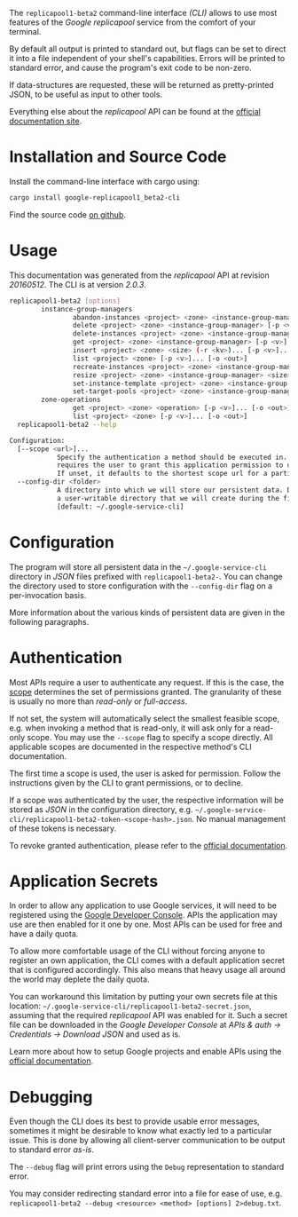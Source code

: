 <!---
DO NOT EDIT !
This file was generated automatically from 'src/mako/cli/README.md.mako'
DO NOT EDIT !
-->
The `replicapool1-beta2` command-line interface *(CLI)* allows to use most features of the *Google replicapool* service from the comfort of your terminal.

By default all output is printed to standard out, but flags can be set to direct it into a file independent of your shell's
capabilities. Errors will be printed to standard error, and cause the program's exit code to be non-zero.

If data-structures are requested, these will be returned as pretty-printed JSON, to be useful as input to other tools.

Everything else about the *replicapool* API can be found at the
[official documentation site](https://developers.google.com/compute/docs/instance-groups/manager/v1beta2).

# Installation and Source Code

Install the command-line interface with cargo using:

```bash
cargo install google-replicapool1_beta2-cli
```

Find the source code [on github](https://github.com/Byron/google-apis-rs/tree/main/gen/replicapool1_beta2-cli).

# Usage

This documentation was generated from the *replicapool* API at revision *20160512*. The CLI is at version *2.0.3*.

```bash
replicapool1-beta2 [options]
        instance-group-managers
                abandon-instances <project> <zone> <instance-group-manager> (-r <kv>)... [-p <v>]... [-o <out>]
                delete <project> <zone> <instance-group-manager> [-p <v>]... [-o <out>]
                delete-instances <project> <zone> <instance-group-manager> (-r <kv>)... [-p <v>]... [-o <out>]
                get <project> <zone> <instance-group-manager> [-p <v>]... [-o <out>]
                insert <project> <zone> <size> (-r <kv>)... [-p <v>]... [-o <out>]
                list <project> <zone> [-p <v>]... [-o <out>]
                recreate-instances <project> <zone> <instance-group-manager> (-r <kv>)... [-p <v>]... [-o <out>]
                resize <project> <zone> <instance-group-manager> <size> [-p <v>]... [-o <out>]
                set-instance-template <project> <zone> <instance-group-manager> (-r <kv>)... [-p <v>]... [-o <out>]
                set-target-pools <project> <zone> <instance-group-manager> (-r <kv>)... [-p <v>]... [-o <out>]
        zone-operations
                get <project> <zone> <operation> [-p <v>]... [-o <out>]
                list <project> <zone> [-p <v>]... [-o <out>]
  replicapool1-beta2 --help

Configuration:
  [--scope <url>]...
            Specify the authentication a method should be executed in. Each scope
            requires the user to grant this application permission to use it.
            If unset, it defaults to the shortest scope url for a particular method.
  --config-dir <folder>
            A directory into which we will store our persistent data. Defaults to
            a user-writable directory that we will create during the first invocation.
            [default: ~/.google-service-cli]

```

# Configuration

The program will store all persistent data in the `~/.google-service-cli` directory in *JSON* files prefixed with `replicapool1-beta2-`.  You can change the directory used to store configuration with the `--config-dir` flag on a per-invocation basis.

More information about the various kinds of persistent data are given in the following paragraphs.

# Authentication

Most APIs require a user to authenticate any request. If this is the case, the [scope][scopes] determines the 
set of permissions granted. The granularity of these is usually no more than *read-only* or *full-access*.

If not set, the system will automatically select the smallest feasible scope, e.g. when invoking a
method that is read-only, it will ask only for a read-only scope. 
You may use the `--scope` flag to specify a scope directly. 
All applicable scopes are documented in the respective method's CLI documentation.

The first time a scope is used, the user is asked for permission. Follow the instructions given 
by the CLI to grant permissions, or to decline.

If a scope was authenticated by the user, the respective information will be stored as *JSON* in the configuration
directory, e.g. `~/.google-service-cli/replicapool1-beta2-token-<scope-hash>.json`. No manual management of these tokens
is necessary.

To revoke granted authentication, please refer to the [official documentation][revoke-access].

# Application Secrets

In order to allow any application to use Google services, it will need to be registered using the 
[Google Developer Console][google-dev-console]. APIs the application may use are then enabled for it
one by one. Most APIs can be used for free and have a daily quota.

To allow more comfortable usage of the CLI without forcing anyone to register an own application, the CLI
comes with a default application secret that is configured accordingly. This also means that heavy usage
all around the world may deplete the daily quota.

You can workaround this limitation by putting your own secrets file at this location: 
`~/.google-service-cli/replicapool1-beta2-secret.json`, assuming that the required *replicapool* API 
was enabled for it. Such a secret file can be downloaded in the *Google Developer Console* at 
*APIs & auth -> Credentials -> Download JSON* and used as is.

Learn more about how to setup Google projects and enable APIs using the [official documentation][google-project-new].


# Debugging

Even though the CLI does its best to provide usable error messages, sometimes it might be desirable to know
what exactly led to a particular issue. This is done by allowing all client-server communication to be 
output to standard error *as-is*.

The `--debug` flag will print errors using the `Debug` representation to standard error.

You may consider redirecting standard error into a file for ease of use, e.g. `replicapool1-beta2 --debug <resource> <method> [options] 2>debug.txt`.


[scopes]: https://developers.google.com/+/api/oauth#scopes
[revoke-access]: http://webapps.stackexchange.com/a/30849
[google-dev-console]: https://console.developers.google.com/
[google-project-new]: https://developers.google.com/console/help/new/